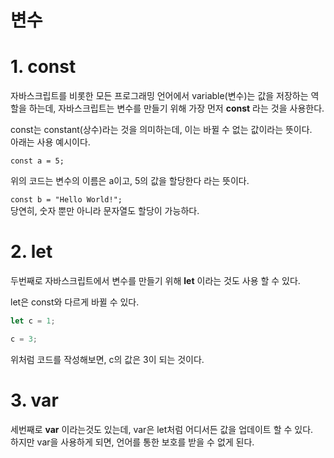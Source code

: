 # 변수


# 1. const
자바스크립트를 비롯한 모든 프로그래밍 언어에서 variable(변수)는 값을 저장하는 역할을 하는데,  자바스크립트는 변수를 만들기 위해 가장 먼저 __const__ 라는 것을 사용한다.  

const는 constant(상수)라는 것을 의미하는데, 이는 바뀔 수 없는 값이라는 뜻이다.  
아래는 사용 예시이다.

``const a = 5;``  

위의 코드는 변수의 이름은 a이고, 5의 값을 할당한다 라는 뜻이다.

``const b = "Hello World!";``  
당연히, 숫자 뿐만 아니라 문자열도 할당이 가능하다.


# 2. let
두번째로 자바스크립트에서 변수를 만들기 위해 __let__ 이라는 것도 사용 할 수 있다. 

let은 const와 다르게 바뀔 수 있다.  

```javascript
let c = 1;

c = 3;
```  
위처럼 코드를 작성해보면, c의 값은 3이 되는 것이다.

# 3. var
세번째로 
__var__ 이라는것도 있는데, var은 let처럼 어디서든 값을 업데이트 할 수 있다.  
하지만 var을 사용하게 되면, 언어를 통한 보호를 받을 수 없게 된다.